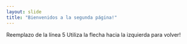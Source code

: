 ```yaml
---
layout: slide
title: "Bienvenidos a la segunda página!"
---
```

Reemplazo de la línea 5 
Utiliza la flecha hacia la izquierda para volver!
